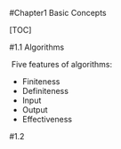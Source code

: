 #Chapter1 Basic Concepts

[TOC]

#1.1 Algorithms

​	Five features of algorithms:

- Finiteness
- Definiteness
- Input
- Output
- Effectiveness



#1.2

